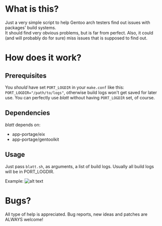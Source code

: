 What is this?
=============
Just a very simple script to help Gentoo arch testers find out issues with packages' build systems.  
It should find very obvious problems, but is far from perfect. Also, it could (and will probably do for sure) miss issues that is supposed to find out.

How does it work?
=================

Prerequisites
-------------
You *should* have set `PORT_LOGDIR` in your `make.conf` like this: `PORT_LOGDIR="/path/to/logs"`, otherwise build logs won't get saved for later use.
You can perfectly use *blatt* without having `PORT_LOGDIR` set, of course.

Dependencies
------------
*blatt* depends on:
* app-portage/eix
* app-portage/gentoolkit

Usage
-----
Just pass `blatt.sh`, as arguments, a list of build logs. Usually all build logs will be in PORT_LOGDIR.

Example:
![alt text](http://i.politeia.in/di-SQZL.png "blatt in action")

Bugs?
=====
All type of help is appreciated.  Bug reports, new ideas and patches are ALWAYS welcome!
